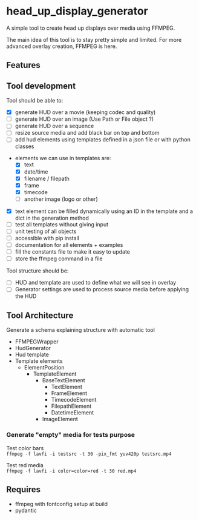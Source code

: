 # head_up_display_generator
A simple tool to create head up displays over media using FFMPEG.

The main idea of this tool is to stay pretty simple and limited. For more advanced
overlay creation, FFMPEG is here.

## Features


## Tool development
Tool should be able to:
- [x] generate HUD over a movie (keeping codec and quality)
- [ ] generate HUD over an image (Use Path or File object ?)
- [ ] generate HUD over a sequence
- [ ] resize source media and add black bar on top and bottom
- [ ] add hud elements using templates defined in a json file or with python classes
-  elements we can use in templates are:
    - [x] text
    - [x] date/time
    - [x] filename / filepath
    - [x] frame
    - [x] timecode
    - [ ] another image (logo or other) 
- [x] text element can be filled dynamically using an ID in the template and a dict in the generation method
- [ ] test all templates without giving input
- [ ] unit testing of all objects
- [ ] accessible with pip install
- [ ] documentation for all elements + examples
- [ ] fill the constants file to make it easy to update
- [ ] store the ffmpeg command in a file

Tool structure should be:
- [ ] HUD and template are used to define what we will see in overlay
- [ ] Generator settings are used to process source media before applying the HUD

## Tool Architecture
Generate a schema explaining structure with automatic tool

- FFMPEGWrapper
- HudGenerator
- Hud template
- Template elements
   - ElementPosition
      - TemplateElement
         - BaseTextElement
            - TextElement
            - FrameElement
            - TimecodeElement
            - FilepathElement
            - DatetimeElement
         - ImageElement


### Generate "empty" media for tests purpose
Test color bars \
`ffmpeg -f lavfi -i testsrc -t 30 -pix_fmt yuv420p testsrc.mp4`

Test red media \
`ffmpeg -f lavfi -i color=color=red -t 30 red.mp4`

## Requires
- ffmpeg with fontconfig setup at build
- pydantic

